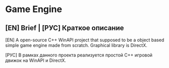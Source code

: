 # Game Engine

## [EN] Brief | [РУС] Краткое описание

[EN]
A open-source C++ WinAPI project that supposed to be a object based simple game engine made from scratch. Graphical library is DirectX.

[РУС]
В рамках данного проекта реализуется простой C++ игровой движок на WinAPI и DirectX.
